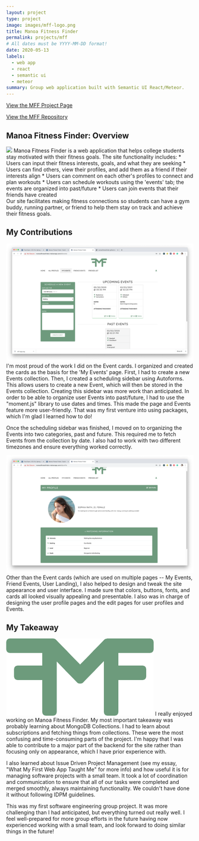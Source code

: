 ```yaml
---
layout: project
type: project
image: images/mff-logo.png
title: Manoa Fitness Finder
permalink: projects/mff
# All dates must be YYYY-MM-DD format!
date: 2020-05-13
labels:
  - web app
  - react
  - semantic ui
  - meteor
summary: Group web application built with Semantic UI React/Meteor.
---
```

<a href="https://manoafitnessfinder.github.io/"><i class="large github icon"></i>View the MFF Project Page</a>

<a href="https://github.com/manoafitnessfinder/app"><i class="large github icon"></i>View the MFF Repository</a>

## Manoa Fitness Finder: Overview
<img class="ui medium right floated rounded image" src="../images/mff-home.png">
Manoa Fitness Finder is a web application that helps college students stay motivated with their fitness goals. The site functionality
includes:
* Users can input their fitness interests, goals, and what they are seeking
* Users can find others, view their profiles, and add them as a friend if their interests align
* Users can comment on each other's profiles to connect and plan workouts
* Users can schedule workouts using the 'events' tab; the events are organized into past/future
* Users can join events that their friends have created

<br/>
Our site facilitates making fitness connections so students can have a gym buddy, running partner, or friend to
help them stay on track and achieve their fitness goals.

## My Contributions
<img class="ui medium left floated rounded image" src="../images/mff-events.png">
I'm most proud of the work I did on the Event cards. I organized and created the cards as the basis for the 'My Events'
page. First, I had to create a new Events collection. Then, I created a scheduling sidebar using Autoforms. This
allows users to create a new Event, which will then be stored in the Events collection. Creating this sidebar was
more work than anticipated. In order to be able to organize user Events into past/future, I had to use the 
"moment.js" library to use dates and times. This made the page and Events feature more user-friendly. That was my
first venture into using packages, which I'm glad I learned how to do!

Once the scheduling sidebar was finished, I moved on to organizing the Events into two categories, past and future.
This required me to fetch Events from the collection by date. I also had to work with two different timezones
and ensure everything worked correctly.

<img class="ui medium right floated rounded image" src="../images/mff-prof.png">
Other than the Event cards (which are used on multiple pages -- My Events, Friend Events, User Landing), I also 
helped to design and tweak the site appearance and user interface. I made sure that colors, buttons, fonts, and cards
all looked visually appealing and presentable. I also was in charge of designing the user profile pages and the edit
pages for user profiles and Events.

## My Takeaway
<img class="ui medium left floated rounded image" src="../images/mff-logo.png">
I really enjoyed working on Manoa Fitness Finder. My most important takeaway was probably learning about 
MongoDB Collections. I had to learn about subscriptions and fetching things from collections. These were the most
confusing and time-consuming parts of the project. I'm happy that I was able to contribute to a major part of the
backend for the site rather than focusing only on appearance, which I have prior experience with.

I also learned about Issue Driven Project Management (see my essay, "What My First Web App Taught Me" for more info)
and how useful it is for managing software projects with a small team. It took a lot of coordination and communication
to ensure that all of our tasks were completed and merged smoothly, always maintaining functionality. We couldn't
have done it without following IDPM guidelines.

This was my first software engineering group project. It was more challenging than I had anticipated, but everything
turned out really well. I feel well-prepared for more group efforts in the future having now experienced working
with a small team, and look forward to doing similar things in the future!
